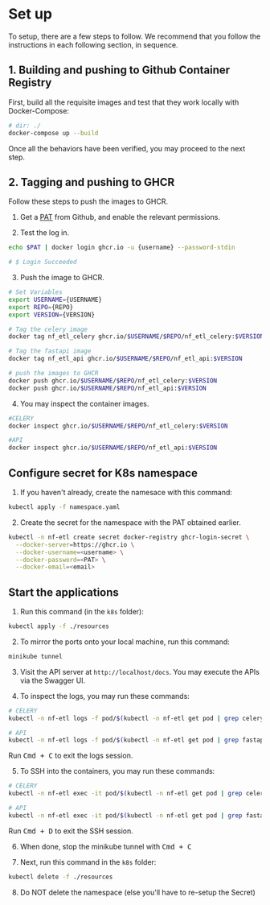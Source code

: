 # Set up

To setup, there are a few steps to follow. We recommend that you follow the instructions in each following section, in sequence.

## 1. Building and pushing to Github Container Registry

First, build all the requisite images and test that they work locally with Docker-Compose:

```sh
# dir: ./
docker-compose up --build
```

Once all the behaviors have been verified, you may proceed to the next step.

## 2. Tagging and pushing to GHCR

Follow these steps to push the images to GHCR.

1. Get a [PAT](https://github.com/settings/tokens) from Github, and enable the relevant permissions.

2. Test the log in.

```sh
echo $PAT | docker login ghcr.io -u {username} --password-stdin

# $ Login Succeeded
```

3. Push the image to GHCR.

```sh
# Set Variables
export USERNAME={USERNAME}
export REPO={REPO}
export VERSION={VERSION}

# Tag the celery image
docker tag nf_etl_celery ghcr.io/$USERNAME/$REPO/nf_etl_celery:$VERSION

# Tag the fastapi image
docker tag nf_etl_api ghcr.io/$USERNAME/$REPO/nf_etl_api:$VERSION

# push the images to GHCR
docker push ghcr.io/$USERNAME/$REPO/nf_etl_celery:$VERSION
docker push ghcr.io/$USERNAME/$REPO/nf_etl_api:$VERSION
```

4. You may inspect the container images.

```sh
#CELERY
docker inspect ghcr.io/$USERNAME/$REPO/nf_etl_celery:$VERSION

#API
docker inspect ghcr.io/$USERNAME/$REPO/nf_etl_api:$VERSION
```

## Configure secret for K8s namespace

1. If you haven't already, create the namesace with this command:

```sh
kubectl apply -f namespace.yaml
```

2. Create the secret for the namespace with the PAT obtained earlier.

```sh
kubectl -n nf-etl create secret docker-registry ghcr-login-secret \
  --docker-server=https://ghcr.io \
  --docker-username=<username> \
  --docker-password=<PAT> \
  --docker-email=<email>
```

## Start the applications

1. Run this command (in the `k8s` folder):

```sh
kubectl apply -f ./resources
```

2. To mirror the ports onto your local machine, run this command:

```sh
minikube tunnel
```

3. Visit the API server at `http://localhost/docs`. You may execute the APIs via the Swagger UI.

4. To inspect the logs, you may run these commands:

```sh
# CELERY
kubectl -n nf-etl logs -f pod/$(kubectl -n nf-etl get pod | grep celery | awk '{print $1}')

# API
kubectl -n nf-etl logs -f pod/$(kubectl -n nf-etl get pod | grep fastapi | awk '{print $1}')
```

Run <kbd>Cmd + C</kbd> to exit the logs session.

5. To SSH into the containers, you may run these commands:

```sh
# CELERY
kubectl -n nf-etl exec -it pod/$(kubectl -n nf-etl get pod | grep celery | awk '{print $1}') -- /bin/sh

# API
kubectl -n nf-etl exec -it pod/$(kubectl -n nf-etl get pod | grep fastapi | awk '{print $1}') -- /bin/sh
```

Run <kbd>Cmd + D</kbd> to exit the SSH session.

6. When done, stop the minikube tunnel with <kbd>Cmd + C</kbd>

7. Next, run this command in the `k8s` folder:

```sh
kubectl delete -f ./resources
```

8. Do NOT delete the namespace (else you'll have to re-setup the Secret)

